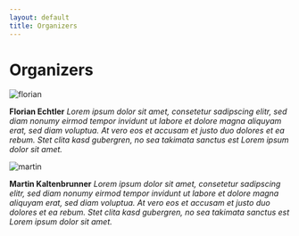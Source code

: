 ```yaml
---
layout: default
title: Organizers
---
```


<div id="organizers">
  <h1 class="pageTitle">Organizers</h1>
  <div class="organizersContent">
    <div class="organizer">
      <div class="circular-img">
        <img alt="florian" src="/workshop/assets/img/avatar_placeholder.jpg">
      </div>
      <p>
        <strong>Florian Echtler</strong> <em> Lorem ipsum dolor sit amet, consetetur sadipscing elitr, sed diam nonumy eirmod tempor invidunt ut labore et dolore magna aliquyam erat, sed diam voluptua. At vero eos et accusam et justo duo dolores et ea rebum. Stet clita kasd gubergren, no sea takimata sanctus est Lorem ipsum dolor sit amet.</em>
      </p>
    </div>
    <div class="organizer">
      <div class="circular-img">
        <img alt="martin" src="/workshop/assets/img/avatar_placeholder.jpg">
      </div>  
      <p>
        <strong>Martin Kaltenbrunner</strong> <em> Lorem ipsum dolor sit amet, consetetur sadipscing elitr, sed diam nonumy eirmod tempor invidunt ut labore et dolore magna aliquyam erat, sed diam voluptua. At vero eos et accusam et justo duo dolores et ea rebum. Stet clita kasd gubergren, no sea takimata sanctus est Lorem ipsum dolor sit amet.</em>
      </p>
      </div>
    </div>
  </div>
</div>

